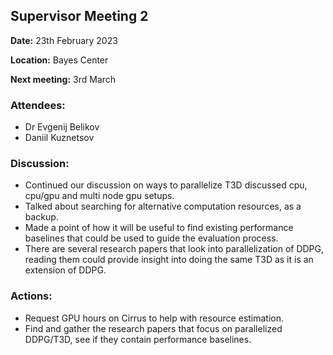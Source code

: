 ## Supervisor Meeting 2
**Date:** 23th February 2023

**Location:** Bayes Center

**Next meeting:** 3rd March

### Attendees:
* Dr Evgenij Belikov
* Daniil Kuznetsov

### Discussion:
* Continued our discussion on ways to parallelize T3D discussed cpu, cpu/gpu and multi node gpu setups.
* Talked about searching for alternative computation resources, as a backup.
* Made a point of how it will be useful to find existing performance baselines that could be used to guide the evaluation process.
* There are several research papers that look into parallelization of DDPG, reading them could provide insight into doing the same T3D as it is an extension of DDPG.

### Actions:
* Request GPU hours on Cirrus to help with resource estimation.
* Find and gather the research papers that focus on parallelized DDPG/T3D, see if they contain performance baselines.
